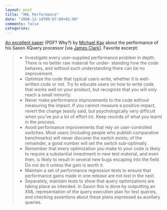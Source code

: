 ```yaml
---
layout: post
title: "XML Performance"
date: "2008-12-14T09:07:00+01:00"
comments: false
categories: 
---
```


<p><a href="http://sites.computer.org/debull/A08dec/saxonica.pdf">An excellent paper</a> (PDF? Why?) by <a href="http://saxonica.blogharbor.com/blog/_archives/2008/12/13/4019383.html">Michael Kay</a> about the performance of his Saxon XQuery processor [via <a href="http://blog.jclark.com/2008/12/saxon-performance.html">James Clark</a>]. Favorite excerpt:</p>

<blockquote>
<ul>
<li>Investigate every user-supplied performance problem in depth. There is no better raw material for under-
standing how the code behaves, and without such understanding there can be no improvement. </li>
<li>Optimize the code that typical users write, whether it is well-written code or not. Try to educate users
on how to write code that works well on your product, but recognize that you will only reach a small
minority.</li>
<li>Never make performance improvements to the code without measuring the impact. If you cannot measure
a positive impact, revert the change (easily said, but psychologically very difﬁcult when you’ve put a lot
of effort in). Keep records of what you learnt in the process. </li>
<li>Avoid performance improvements that rely on user-controlled switches. Most users (including people who
publish comparative benchmarks) will never discover the switch exists; of the remainder, a good number
will set the switch sub-optimally. </li>
<li>Remember that every optimization you make to your code is likely to require a substantial investment in
new test material, and even then, is likely to result in several new bugs escaping into the ﬁeld. Do not do
it unless the gain is worth it. </li>
<li>Maintain a set of performance regression tests to ensure that performance gains made in one release are
not lost in the next. </li>
<li>Separately, maintain tests to show that query optimizations are taking place as intended. In Saxon this
is done by outputting an XML representation of the query execution plan for test queries, and checking
assertions about these plans expressed as auxiliary queries. </li>
</ul></blockquote>


